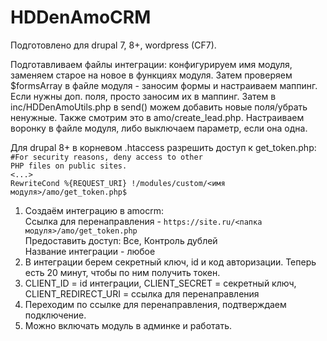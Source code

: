 # HDDenAmoCRM
Подготовлено для drupal 7, 8+, wordpress (CF7).

Подготавливаем файлы интеграции: конфигурируем имя модуля, заменяем старое на новое в функциях модуля. Затем проверяем $formsArray в файле модуля - заносим формы и настраиваем маппинг. Если нужны доп. поля, просто заносим их в маппинг.
Затем в inc/HDDenAmoUtils.php в send() можем добавить новые поля/убрать ненужные. Также смотрим это в amo/create_lead.php.
Настраиваем воронку в файле модуля, либо выключаем параметр, если она одна.

Для drupal 8+ в корневом .htaccess разрешить доступ к get_token.php:<br />
<code>&#35;For security reasons, deny access to other PHP files on public sites.</code><br />
<code><...></code><br />
<code>RewriteCond %{REQUEST_URI} !/modules/custom/<имя модуля>/amo/get_token.php$</code><br />

<ol>
  <li>Создаём интеграцию в amocrm:<br />
Ссылка для перенаправления - <code>https://site.ru/<папка модуля>/amo/get_token.php</code><br />
Предоставить доступ: Все, Контроль дублей<br />
Название интеграции - любое</li>
  <li>В интеграции берем секретный ключ, id и код авторизации. Теперь есть 20 минут, чтобы по ним получить токен.</li>
  <li>CLIENT_ID = id интеграции, CLIENT_SECRET = секретный ключ, CLIENT_REDIRECT_URI = ссылка для перенаправления</li>
  <li>Переходим по ссылке для перенаправления, подтверждаем подключение.</li>
  <li>Можно включать модуль в админке и работать.</li>
</ol>
